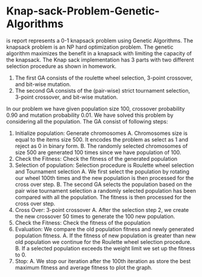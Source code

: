 # Knap-sack-Problem-Genetic-Algorithms
is report represents a 0-1 knapsack problem using Genetic Algorithms. The knapsack problem is an NP hard optimization problem. The genetic algorithm maximizes the benefit in a knapsack with limiting the capacity of the knapsack. The Knap sack implementation has 3 parts with two different selection procedure as shown in homework.

1) The first GA consists of the roulette wheel selection, 3-point crossover, and bit-wise mutation. 
2) The second GA consists of the (pair-wise) strict tournament selection, 3-point crossover, and bit-wise mutation.

In our problem we have given population size 100, crossover probability 0.90 and mutation probability 0.01. We have solved this problem by considering all the population. The GA consist of following steps:

1. Initialize population: Generate chromosomes
A. Chromosomes size is equal to the items size 500. It encodes the problem as select as 1 and reject as 0 in binary form.
B. The randomly selected chromosomes of size 500 are generated 100 times since we have population of 100.
2. Check the Fitness: Check the fitness of the generated population
3. Selection of population: Selection procedure is Roulette wheel selection and Tournament selection
A. We first select the population by rotating our wheel 100th times and the new population is then processed for the cross over step.
B. The second GA selects the population based on the pair wise tournament selection a randomly selected population has been compared with all the population. The fitness is then processed for the cross over step. 
4. Cross Over: 3-point crossover
A. After the selection step 2, we create the new crossover 50 times to generate the 100 new population.
5. Check the Fitness: Check the fitness of the population
6. Evaluation: We compare the old population fitness and newly generated population fitness.
A. If the fitness of new population is greater than new old population we continue for the Roulette wheel selection procedure.
B. If a selected population exceeds the weight limit we set up the fitness to 0.
7. Stop:
A. We stop our iteration after the 100th iteration as store the best maximum fitness and average fitness to plot the graph.
